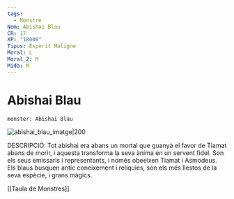 ```yaml
---
tags:
  - Monstre
Nom: Abishai Blau
CR: 17
XP: "18000"
Tipus: Esperit Maligne
Moral: L
Moral_2: M
Mida: M
---
```

# Abishai Blau


```statblock
monster: Abishai Blau
```

![abishai_blau_imatge|200](https://static.wikia.nocookie.net/forgottenrealms/images/2/25/BlueAbishai_p161.jpg/revision/latest?cb=20190520130403)

DESCRIPCIÓ: 
Tot abishai era abans un mortal que guanyà el favor de Tiamat abans de morir, i aquesta transforma la seva ànima en un servent fidel. Son els seus emissaris i representants, i només obeeixen Tiamat i Asmodeus. Els blaus busquen antic coneixement i relíquies, són els més llestos de la seva espècie, i grans màgics. 

[[Taula de Monstres]]
